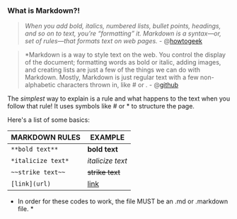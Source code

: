 ### What is Markdown?!

> *When you add bold, italics, numbered lists, bullet points, headings, and so on to text, you’re “formatting” it. Markdown is a syntax—or, set of rules—that formats text on web pages.* - @[howtogeek](https://www.howtogeek.com/448323/what-is-markdown-and-how-do-you-use-it/#:~:text=When%20you%20add%20bold%2C%20italics,Language%2C%20better%20known%20as%20HTML.)

> *Markdown is a way to style text on the web. You control the display of the document; formatting words as bold or italic, adding images, and creating lists are just a few of the things we can do with Markdown. Mostly, Markdown is just regular text with a few non-alphabetic characters thrown in, like # or *.* - @[github](https://guides.github.com/features/mastering-markdown/)

The *simplest* way to explain is a rule and what happens to the text when you follow that rule! It uses symbols like # or * to structure the page.

Here's a list of some basics:
  
|   MARKDOWN RULES             | EXAMPLE                      |
|------------------------------|------------------------------|
|```**bold text**```           | **bold text**                |
|```*italicize text*```        | *italicize text*             |
|```~~strike text~~```         | ~~strike text~~              |
|```[link](url)```             | [link](https://canvas.instructure.com/courses/2193644/discussion_topics/9431584)                  |

* In order for these codes to work, the file MUST be an .md or .markdown file. *

